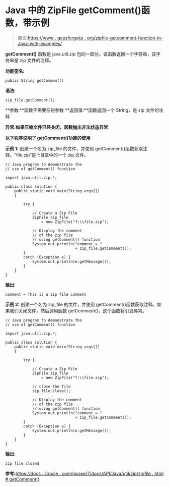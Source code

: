 # Java 中的 ZipFile getComment()函数，带示例

> 原文:[https://www . geesforgeks . org/zipfile-getcomment-function-in-Java-with-examples/](https://www.geeksforgeeks.org/zipfile-getcomment-function-in-java-with-examples/)

**getComment()** 函数是 java.util.zip 包的一部分。该函数返回一个字符串，该字符串是 zip 文件的注释。

**功能签名:**

```
public String getComment()
```

**语法:**

```
zip_file.getComment();
```

**参数:**函数不需要任何参数
**返回值:**函数返回一个 String，是 zip 文件的注释

**异常:**如果压缩文件已经关闭，函数抛出**非法状态异常**

**以下程序说明了 getComment()功能的使用**

**示例 1:** 创建一个名为 zip_file 的文件，并使用 getComment()函数获取注释。“file.zip”是 f:目录中的一个 zip 文件。

```
// Java program to demonstrate the
// use of getComment() function

import java.util.zip.*;

public class solution {
    public static void main(String args[])
    {

        try {

            // Create a Zip File
            ZipFile zip_file
                = new ZipFile("f:\\file.zip");

            // Display the comment
            // of the zip file
            // using getComment() function
            System.out.println("comment = "
                               + zip_file.getComment());
        }
        catch (Exception e) {
            System.out.println(e.getMessage());
        }
    }
}
```

**输出:**

```
comment = This is a zip file comment

```

**示例 2:** 创建一个名为 zip_file 的文件，并使用 getComment()函数获取注释。如果我们关闭文件，然后调用函数 getComment()，这个函数将引发异常。

```
// Java program to demonstrate the
// use of getComment() function

import java.util.zip.*;

public class solution {
    public static void main(String args[])
    {

        try {

            // Create a Zip File
            ZipFile zip_file
                = new ZipFile("f:\\file.zip");

            // close the file
            zip_file.close();

            // Display the comment
            // of the zip file
            // using getComment() function
            System.out.println("comment = "
                               + zip_file.getComment());
        }
        catch (Exception e) {
            System.out.println(e.getMessage());
        }
    }
}
```

**输出:**

```
zip file closed

```

**参考:**[https://docs . Oracle . com/javase/7/docs/API/Java/util/zip/zipfile . html # getComment()](https://docs.oracle.com/javase/7/docs/api/java/util/zip/ZipFile.html#getComment())